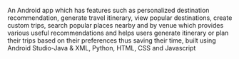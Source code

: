 An Android app which has features such as personalized destination recommendation, generate travel itinerary, view popular destinations, create custom trips, search popular places nearby and by venue which provides various useful recommendations and helps users generate itinerary or plan their trips based on their preferences thus saving their time, built using Android Studio-Java & XML, Python, HTML, CSS and Javascript 
